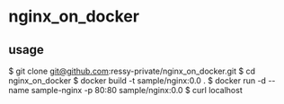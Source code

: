 # nginx_on_docker

## usage

$ git clone git@github.com:ressy-private/nginx_on_docker.git
$ cd nginx_on_docker
$ docker build -t sample/nginx:0.0 .
$ docker run -d --name sample-nginx -p 80:80 sample/nginx:0.0
$ curl localhost

